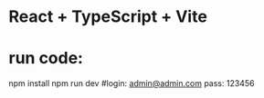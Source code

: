 # React + TypeScript + Vite
# run code: 
  npm install 
  npm run dev
#login: 
admin@admin.com    pass: 123456

